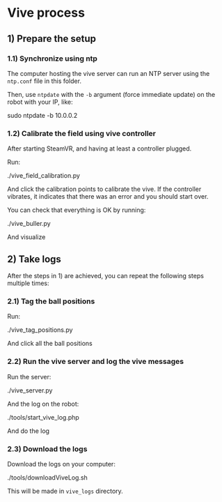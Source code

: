 # Vive process

## 1) Prepare the setup

### 1.1) Synchronize using ntp

The computer hosting the vive server can run an NTP server using the `ntp.conf`
file in this folder.

Then, use `ntpdate` with the `-b` argument (force immediate update) on the robot
with your IP, like:

  sudo ntpdate -b 10.0.0.2

### 1.2) Calibrate the field using vive controller

After starting SteamVR, and having at least a controller plugged.

Run:

  ./vive_field_calibration.py

And click the calibration points to calibrate the vive. If the controller vibrates,
it indicates that there was an error and you should start over.

You can check that everything is OK by running:

  ./vive_buller.py

And visualize

## 2) Take logs

After the steps in 1) are achieved, you can repeat the following steps
multiple times:

### 2.1) Tag the ball positions

Run:

  ./vive_tag_positions.py

And click all the ball positions

### 2.2) Run the vive server and log the vive messages

Run the server:

  ./vive_server.py

And the log on the robot:

  ./tools/start_vive_log.php

And do the log

### 2.3) Download the logs

Download the logs on your computer:

  ./tools/downloadViveLog.sh

This will be made in `vive_logs` directory.
